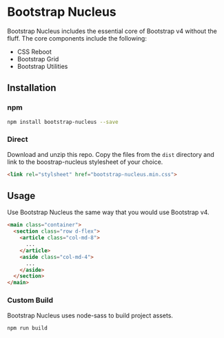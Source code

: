 # Bootstrap Nucleus
Bootstrap Nucleus includes the essential core of Bootstrap v4 without the fluff. The core components include the following:
- CSS Reboot
- Bootstrap Grid
- Bootstrap Utilities

## Installation
### npm
````bash
npm install bootstrap-nucleus --save
````
### Direct
Download and unzip this repo. Copy the files from the `dist` directory and link to the boostrap-nucleus stylesheet of your choice.
````HTML
<link rel="stylsheet" href="bootstrap-nucleus.min.css">
````

## Usage
Use Bootstrap Nucleus the same way that you would use Bootstrap v4.
````html
<main class="container">
  <section class="row d-flex">
    <article class="col-md-8">
      ...
    </article>
    <aside class="col-md-4">
      ...
    </aside>
  </section>
</main>
````

### Custom Build
Bootstrap Nucleus uses node-sass to build project assets. 
````bash
npm run build
````